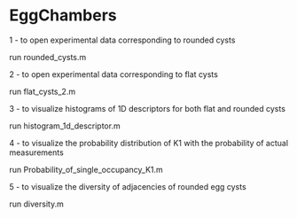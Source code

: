 # EggChambers

1 - to open experimental data corresponding to rounded cysts

run rounded_cysts.m

2 - to open experimental data corresponding to flat cysts

run flat_cysts_2.m

3 - to visualize histograms of 1D descriptors for both flat and rounded cysts 

run histogram_1d_descriptor.m

4 - to visualize the probability distribution of K1 with the probability of actual measurements 

run Probability_of_single_occupancy_K1.m

5 - to visualize the diversity of adjacencies of rounded egg cysts

run diversity.m
